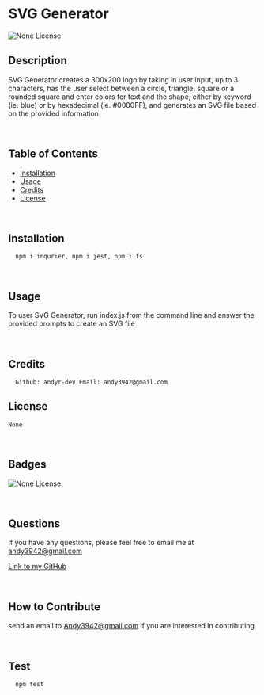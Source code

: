 # SVG Generator
  
  ![None License](https://img.shields.io/badge/license-None-blueviolet)
  
  ## Description
  
  SVG Generator creates a 300x200 logo by taking in user input, up to 3 characters, has the user select between a circle, triangle, square or a rounded square and enter colors for text and the shape, either by keyword (ie. blue) or by hexadecimal (ie. #0000FF), and generates an SVG file based on the provided information

   <br/>

  ## Table of Contents
  
  - [Installation](#installation)
  - [Usage](#usage)
  - [Credits](#credits)
  - [License](#license)

  <br/>
  
  ## Installation

      npm i inqurier, npm i jest, npm i fs

  
  <br/>

  ## Usage

  To user SVG Generator, run index.js from the command line and answer the provided prompts to create an SVG file

  <br/>
  
  ## Credits

      Github: andyr-dev Email: andy3942@gmail.com
  
  ## License
    None
  
  <br/>

  ## Badges

  ![None License](https://img.shields.io/badge/license-None-blueviolet)  

  <br/>
  
  ## Questions

  If you have any questions, please feel free to email me at andy3942@gmail.com

  [Link to my GitHub](https://github.com/andyr-dev/)
  
  <br/>

  ## How to Contribute

  send an email to Andy3942@gmail.com if you are interested in contributing

  <br/>
  
  ## Test
      npm test